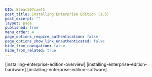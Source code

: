 ```yaml
---
UID: 56eac567caef1
post_title: Installing Enterprise Edition (1.5)
post_excerpt: ""
layout: page
published: true
menu_order: 4
page_options_require_authentication: false
page_options_show_link_unauthenticated: false
hide_from_navigation: false
hide_from_related: true
---
```

[installing-enterprise-edition-overview] [installing-enterprise-edition-hardware] [installing-enterprise-edition-software]